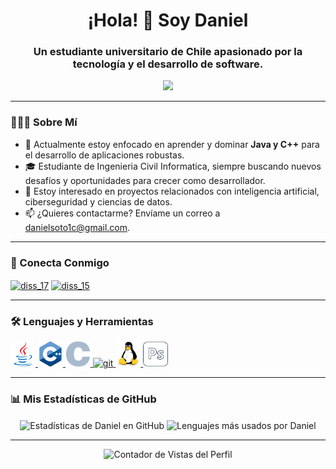 <h1 align="center">¡Hola! 👋 Soy Daniel</h1>
<h3 align="center">Un estudiante universitario de Chile apasionado por la tecnología y el desarrollo de software.</h3>

<p align="center">
  <img src="https://media2.giphy.com/media/v1.Y2lkPTc5MGI3NjExdDJheTI4aWlydGYxMjE4NDM1YXJ5bDBlczBhbzdwd2ZpcGlneGQ1aCZlcD12MV9pbnRlcm5hbF9naWZfYnlfaWQmY3Q9Zw/LD2ZJ0pdNmCxFikNQ5/giphy.gif" width="100">
</p>

---

### 👨🏻‍💻 Sobre Mí

- 🌱 Actualmente estoy enfocado en aprender y dominar **Java y C++** para el desarrollo de aplicaciones robustas.
- 🎓 Estudiante de Ingenieria Civil Informatica, siempre buscando nuevos desafíos y oportunidades para crecer como desarrollador.
- 🔭 Estoy interesado en proyectos relacionados con inteligencia artificial, ciberseguridad y ciencias de datos.
- 📫 ¿Quieres contactarme? Envíame un correo a danielsoto1c@gmail.com.

---

### 🤝 Conecta Conmigo

<p align="left">
<a href="https://twitter.com/diss_17" target="_blank"><img align="center" src="https://raw.githubusercontent.com/rahuldkjain/github-profile-readme-generator/master/src/images/icons/Social/twitter.svg" alt="diss_17" height="30" width="40" /></a>
<a href="https://instagram.com/diss_15" target="_blank"><img align="center" src="https://raw.githubusercontent.com/rahuldkjain/github-profile-readme-generator/master/src/images/icons/Social/instagram.svg" alt="diss_15" height="30" width="40" /></a>
</p>

---

### 🛠️ Lenguajes y Herramientas

<p align="left">
    <a href="https://www.java.com" target="_blank" rel="noreferrer">
        <img src="https://raw.githubusercontent.com/devicons/devicon/master/icons/java/java-original.svg" alt="java" width="40" height="40"/>
    </a>
    <a href="https://www.cplusplus.com/" target="_blank" rel="noreferrer">
        <img src="https://raw.githubusercontent.com/devicons/devicon/master/icons/cplusplus/cplusplus-original.svg" alt="c++" width="40" height="40"/>
    </a>
    <a href="https://www.cprogramming.com/" target="_blank" rel="noreferrer">
        <img src="https://raw.githubusercontent.com/devicons/devicon/master/icons/c/c-original.svg" alt="c" width="40" height="40"/>
    </a>
    <a href="https://git-scm.com/" target="_blank" rel="noreferrer">
        <img src="https://www.vectorlogo.zone/logos/git-scm/git-scm-icon.svg" alt="git" width="40" height="40"/>
    </a>
    <a href="https://www.linux.org/" target="_blank" rel="noreferrer">
        <img src="https://raw.githubusercontent.com/devicons/devicon/master/icons/linux/linux-original.svg" alt="linux" width="40" height="40"/>
    </a>
    <a href="https://www.photoshop.com/en" target="_blank" rel="noreferrer">
        <img src="https://raw.githubusercontent.com/devicons/devicon/master/icons/photoshop/photoshop-line.svg" alt="photoshop" width="40" height="40"/>
    </a>
</p>

---

### 📊 Mis Estadísticas de GitHub

<p align="center">
  <img align="center" src="https://github-readme-stats.vercel.app/api?username=diss17&show_icons=true&locale=es&theme=dracula" alt="Estadísticas de Daniel en GitHub" />
  <img align="center" src="https://github-readme-stats.vercel.app/api/top-langs/?username=diss17&layout=compact&locale=es&theme=dracula" alt="Lenguajes más usados por Daniel" />
</p>

---
<p align="center">
  <img src="https://komarev.com/ghpvc/?username=diss17&label=Vistas%20del%20Perfil&color=0e75b6&style=flat" alt="Contador de Vistas del Perfil" />
</p>
